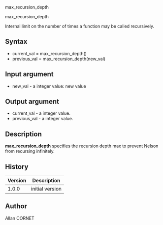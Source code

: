 


max_recursion_depth


max_recursion_depth

Internal limit on the number of times a function may be called recursively.

## Syntax

- current_val = max_recursion_depth()
- previous_val = max_recursion_depth(new_val)

## Input argument

 - new_val - a integer value: new value

## Output argument

 - current_val - a integer value.
 - previous_val - a integer value.

## Description


  <p><b>max_recursion_depth</b> specifies the recursion depth max to prevent Nelson from recursing infinitely.</p>


## History

|Version|Description|
|------|------|
|1.0.0|initial version|


## Author

Allan CORNET



